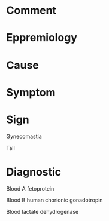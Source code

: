 # Comment

# Eppremiology

# Cause

# Symptom

# Sign

Gynecomastia

Tall

# Diagnostic

Blood A fetoprotein

Blood B human chorionic gonadotropin

Blood lactate dehydrogenase
